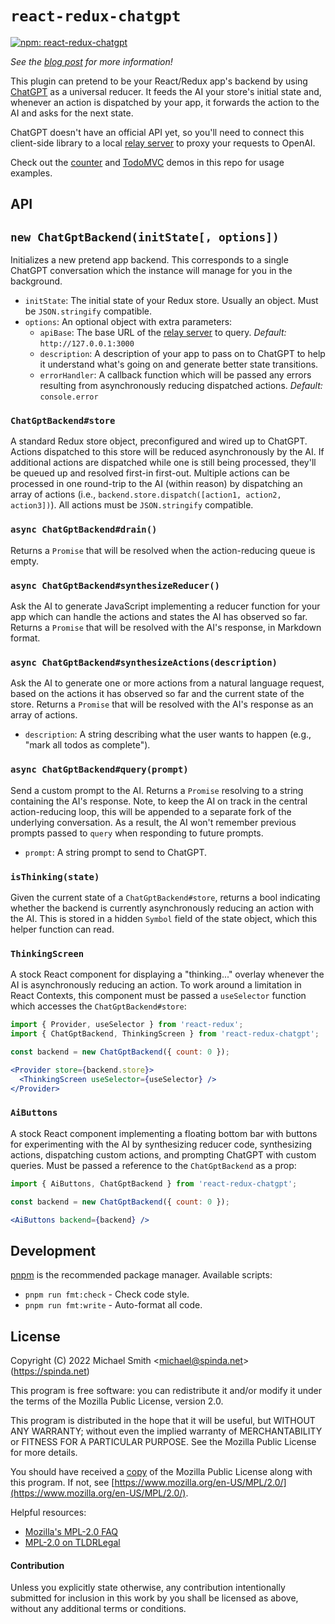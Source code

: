 # `react-redux-chatgpt`

[![npm: react-redux-chatgpt](https://img.shields.io/badge/npm-react--redux--chatgpt-0f80c0)](https://npmjs.com/package/react-redux-chatgpt)

*See the [blog post](https://spindas.dreamwidth.org/4207.html) for more information!*

This plugin can pretend to be your React/Redux app's backend by using [ChatGPT](https://chat.openai.com) as a universal reducer. It feeds the AI your store's initial state and, whenever an action is dispatched by your app, it forwards the action to the AI and asks for the next state.

ChatGPT doesn't have an official API yet, so you'll need to connect this client-side library to a local [relay server](../chatgpt-relay-server) to proxy your requests to OpenAI.

Check out the [counter](../counter-example) and [TodoMVC](../todomvc-example) demos in this repo for usage examples.

## API

## `new ChatGptBackend(initState[, options])`

Initializes a new pretend app backend. This corresponds to a single ChatGPT conversation which the instance will manage for you in the background.

- `initState`: The initial state of your Redux store. Usually an object. Must be `JSON.stringify` compatible.
- `options`: An optional object with extra parameters:
  - `apiBase`: The base URL of the [relay server](../chatgpt-relay-server) to query. *Default:* `http://127.0.0.1:3000`
  - `description`: A description of your app to pass on to ChatGPT to help it understand what's going on and generate better state transitions.
  - `errorHandler`: A callback function which will be passed any errors resulting from asynchronously reducing dispatched actions. *Default:* `console.error`

### `ChatGptBackend#store`

A standard Redux store object, preconfigured and wired up to ChatGPT. Actions dispatched to this store will be reduced asynchronously by the AI. If additional actions are dispatched while one is still being processed, they'll be queued up and resolved first-in first-out. Multiple actions can be processed in one round-trip to the AI (within reason) by dispatching an array of actions (i.e., `backend.store.dispatch([action1, action2, action3])`). All actions must be `JSON.stringify` compatible.

### `async ChatGptBackend#drain()`

Returns a `Promise` that will be resolved when the action-reducing queue is empty.

### `async ChatGptBackend#synthesizeReducer()`

Ask the AI to generate JavaScript implementing a reducer function for your app which can handle the actions and states the AI has observed so far. Returns a `Promise` that will be resolved with the AI's response, in Markdown format.

### `async ChatGptBackend#synthesizeActions(description)`

Ask the AI to generate one or more actions from a natural language request, based on the actions it has observed so far and the current state of the store. Returns a `Promise` that will be resolved with the AI's response as an array of actions.

- `description`: A string describing what the user wants to happen (e.g., "mark all todos as complete").

### `async ChatGptBackend#query(prompt)`

Send a custom prompt to the AI. Returns a `Promise` resolving to a string containing the AI's response. Note, to keep the AI on track in the central action-reducing loop, this will be appended to a separate fork of the underlying conversation. As a result, the AI won't remember previous prompts passed to `query` when responding to future prompts.

- `prompt`: A string prompt to send to ChatGPT.

### `isThinking(state)`

Given the current state of a `ChatGptBackend#store`, returns a bool indicating whether the backend is currently asynchronously reducing an action with the AI. This is stored in a hidden `Symbol` field of the state object, which this helper function can read.

### `ThinkingScreen`

A stock React component for displaying a "thinking..." overlay whenever the AI is asynchronously reducing an action. To work around a limitation in React Contexts, this component must be passed a `useSelector` function which accesses the `ChatGptBackend#store`:

```jsx
import { Provider, useSelector } from 'react-redux';
import { ChatGptBackend, ThinkingScreen } from 'react-redux-chatgpt';

const backend = new ChatGptBackend({ count: 0 });

<Provider store={backend.store}>
  <ThinkingScreen useSelector={useSelector} />
</Provider>
```

### `AiButtons`

A stock React component implementing a floating bottom bar with buttons for experimenting with the AI by synthesizing reducer code, synthesizing actions, dispatching custom actions, and prompting ChatGPT with custom queries. Must be passed a reference to the `ChatGptBackend` as a prop:

```jsx
import { AiButtons, ChatGptBackend } from 'react-redux-chatgpt';

const backend = new ChatGptBackend({ count: 0 });

<AiButtons backend={backend} />
```

## Development

[pnpm](https://pnpm.io/) is the recommended package manager. Available scripts:

- `pnpm run fmt:check` - Check code style.
- `pnpm run fmt:write` - Auto-format all code.

## License

Copyright (C) 2022 Michael Smith &lt;michael@spinda.net&gt; (https://spinda.net)

This program is free software: you can redistribute it and/or modify it under the terms of the Mozilla Public License, version 2.0.

This program is distributed in the hope that it will be useful, but WITHOUT ANY WARRANTY; without even the implied warranty of MERCHANTABILITY or FITNESS FOR A PARTICULAR PURPOSE. See the Mozilla Public License for more details.

You should have received a [copy](LICENSE) of the Mozilla Public License along with this program. If not, see [https://www.mozilla.org/en-US/MPL/2.0/](https://www.mozilla.org/en-US/MPL/2.0/).

Helpful resources:

- [Mozilla's MPL-2.0 FAQ](https://www.mozilla.org/en-US/MPL/2.0/FAQ/)
- [MPL-2.0 on TLDRLegal](https://tldrlegal.com/license/mozilla-public-license-2.0-\(mpl-2\))

#### Contribution

Unless you explicitly state otherwise, any contribution intentionally submitted for inclusion in this work by you shall be licensed as above, without any additional terms or conditions.
